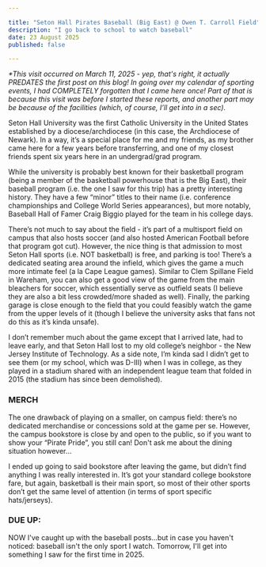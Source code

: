 ```yaml
---

title: "Seton Hall Pirates Baseball (Big East) @ Owen T. Carroll Field"
description: "I go back to school to watch baseball"
date: 23 August 2025
published: false

---
```

*\*This visit occurred on March 11, 2025 - yep, that's right, it actually PREDATES the first post on this blog! In going over my calendar of sporting events, I had COMPLETELY forgotten that I came here once! Part of that is because this visit was before I started these reports, and another part may be because of the facilities (which, of course, I’ll get into in a sec).*

Seton Hall University was the first Catholic University in the United States established by a diocese/archdiocese (in this case, the Archdiocese of Newark). In a way, it’s a special place for me and my friends, as my brother came here for a few years before transferring, and one of my closest friends spent six years here in an undergrad/grad program.

While the university is probably best known for their basketball program (being a member of the basketball powerhouse that is the Big East), their baseball program (i.e. the one I saw for this trip) has a pretty interesting history. They have a few “minor” titles to their name (i.e. conference championships and College World Series appearances), but more notably, Baseball Hall of Famer Craig Biggio played for the team in his college days.

There’s not much to say about the field - it’s part of a multisport field on campus that also hosts soccer (and also hosted American Football before that program got cut). However, the nice thing is that admission to most Seton Hall sports (i.e. NOT basketball) is free, and parking is too! There’s a dedicated seating area around the infield, which gives the game a much more intimate feel (a la Cape League games). Similar to Clem Spillane Field in Wareham, you can also get a good view of the game from the main bleachers for soccer, which essentially serve as outfield seats (I believe they are also a bit less crowded/more shaded as well). Finally, the parking garage is close enough to the field that you could feasibly watch the game from the upper levels of it (though I believe the university asks that fans not do this as it’s kinda unsafe).

I don’t remember much about the game except that I arrived late, had to leave early, and that Seton Hall lost to my old college’s neighbor - the New Jersey Institute of Technology. As a side note, I’m kinda sad I didn’t get to see them (or my school, which was D-III) when I was in college, as they played in a stadium shared with an independent league team that folded in 2015 (the stadium has since been demolished).

### MERCH

The one drawback of playing on a smaller, on campus field: there’s no dedicated merchandise or concessions sold at the game per se. However, the campus bookstore is close by and open to the public, so if you want to show your “Pirate Pride”, you still can! Don't ask me about the dining situation however...

I ended up going to said bookstore after leaving the game, but didn’t find anything I was really interested in. It’s got your standard college bookstore fare, but again, basketball is their main sport, so most of their other sports don’t get the same level of attention (in terms of sport specific hats/jerseys).

### DUE UP:

NOW I've caught up with the baseball posts...but in case you haven't noticed: baseball isn't the only sport I watch. Tomorrow, I'll get into something I saw for the first time in 2025.